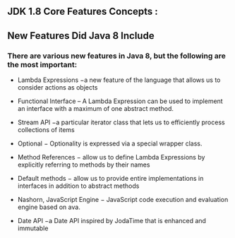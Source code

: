 ## JDK 1.8 Core Features Concepts :
## New Features Did Java 8 Include

### There are various new features in Java 8, but the following are the most important:

- Lambda Expressions −a new feature of the language that allows us to consider actions as objects
- Functional Interface – A Lambda Expression can be used to implement an interface with a maximum of one abstract method.
- Stream API −a particular iterator class that lets us to efficiently process collections of items

- Optional − Optionality is expressed via a special wrapper class.

- Method References − allow us to define Lambda Expressions by explicitly referring to methods by their names
- Default methods − allow us to provide entire implementations in interfaces in addition to abstract methods

- Nashorn, JavaScript Engine − JavaScript code execution and evaluation engine based on ava.

- Date API −a Date API inspired by JodaTime that is enhanced and immutable
